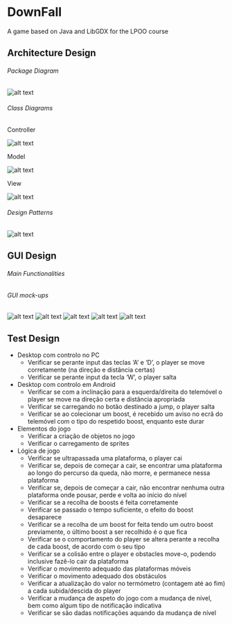 # DownFall

A game based on Java and LibGDX for the LPOO course

## Architecture Design

###### Package Diagram

![alt text](https://github.com/SofiaCardosoMartins/DownFall/blob/master/intermediate_delivery/architecture/package_diagram/package_diagram.jpg)

###### Class Diagrams

Controller

![alt text](https://github.com/SofiaCardosoMartins/DownFall/blob/master/intermediate_delivery/architecture/class_diagram/images/controller.png)

Model

![alt text](https://github.com/SofiaCardosoMartins/DownFall/blob/master/intermediate_delivery/architecture/class_diagram/images/model.png)

View

![alt text](https://github.com/SofiaCardosoMartins/DownFall/blob/master/intermediate_delivery/architecture/class_diagram/images/view.png)

###### Design Patterns

![alt text](https://github.com/SofiaCardosoMartins/DownFall/blob/master/intermediate_delivery/architecture/design_patterns/design_patterns.png)

## GUI Design

###### Main Functionalities

###### GUI mock-ups

![alt text](https://github.com/SofiaCardosoMartins/DownFall/blob/master/intermediate_delivery/gui/mockups/%231_MainMenu.png)
![alt text](https://github.com/SofiaCardosoMartins/DownFall/blob/master/intermediate_delivery/gui/mockups/%232_Instructions.png)
![alt text](https://github.com/SofiaCardosoMartins/DownFall/blob/master/intermediate_delivery/gui/mockups/%233_Gameplay.png)
![alt text](https://github.com/SofiaCardosoMartins/DownFall/blob/master/intermediate_delivery/gui/mockups/%234_Lost.png)
![alt text](https://github.com/SofiaCardosoMartins/DownFall/blob/master/intermediate_delivery/gui/mockups/%235_Won.png)

## Test Design

- Desktop com controlo no PC
  - Verificar se perante input das teclas ‘A’ e ‘D’, o player se move corretamente (na direção e distância certas)
  - Verificar se perante input da tecla ‘W’, o player salta
- Desktop com controlo em Android
  - Verificar se com a inclinação para a esquerda/direita do telemóvel o player se move na direção certa e distância apropriada
  - Verificar se carregando no botão destinado a jump, o player salta
  - Verificar se ao colecionar um boost, é recebido um aviso no ecrã do telemóvel com o tipo do respetido boost, enquanto este durar
- Elementos do jogo
  - Verificar a criação de objetos no jogo
  - Verificar o carregamento de sprites
- Lógica de jogo
  - Verificar se ultrapassada uma plataforma, o player cai
  - Verificar se, depois de começar a cair, se encontrar uma plataforma ao longo do percurso da queda, não morre, e permanece nessa plataforma
  - Verificar se, depois de começar a cair, não encontrar nenhuma outra plataforma onde pousar, perde e volta ao início do nível
  - Verificar se a recolha de boosts é feita corretamente
  - Verificar se passado o tempo suficiente, o efeito do boost desaparece
  - Verificar se a recolha de um boost for feita tendo um outro boost previamente, o último boost a ser recolhido é o que fica
  - Verificar se o comportamento do player se altera perante a recolha de cada boost, de acordo com o seu tipo
  - Verificar se a colisão entre o player e obstacles move-o, podendo inclusive fazê-lo cair da plataforma
  - Verificar o movimento adequado das plataformas móveis
  - Verificar o movimento adequado dos obstáculos
  - Verificar a atualização do valor no termómetro (contagem até ao fim) a cada subida/descida do player
  - Verificar a mudança de aspeto do jogo com a mudança de nível, bem como algum tipo de notificação indicativa
  - Verificar se são dadas notificações aquando da mudança de nível
  


